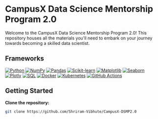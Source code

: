 # CampusX Data Science Mentorship Program 2.0

Welcome to the CampusX Data Science Mentorship Program 2.0! This repository houses all the materials you'll need to embark on your journey towards becoming a skilled data scientist. 

## Frameworks

[![Python](https://img.shields.io/badge/Python-3776AB?logo=python&logoColor=white)](https://www.python.org/)
[![NumPy](https://img.shields.io/badge/NumPy-1F425F?logo=numpy&logoColor=white)](https://numpy.org/)
[![Pandas](https://img.shields.io/badge/Pandas-15B01A?logo=pandas&logoColor=white)](https://pandas.pydata.org/)
[![Scikit-learn](https://img.shields.io/badge/Scikit-learn-008000?logo=scikit-learn&logoColor=white)](https://scikit-learn.org/stable/)
[![Matplotlib](https://img.shields.io/badge/Matplotlib-FFA07A?logo=matplotlib&logoColor=white)](https://matplotlib.org/)
[![Seaborn](https://img.shields.io/badge/Seaborn-8B4513?logo=seaborn&logoColor=white)](https://seaborn.pydata.org/)
[![Plotly](https://img.shields.io/badge/Plotly-4B4B4B?logo=plotly&logoColor=white)](https://plotly.com/)
[![SQL](https://img.shields.io/badge/SQL-307EC7?logo=sql&logoColor=white)](https://www.w3schools.com/sql/)
[![Docker](https://img.shields.io/badge/Docker-2496ED?logo=docker&logoColor=white)](https://www.docker.com/)
[![Kubernetes](https://img.shields.io/badge/Kubernetes-326CE5?logo=kubernetes&logoColor=white)](https://kubernetes.io/)
[![GitHub Actions](https://img.shields.io/badge/GitHub%20Actions-2088FF?logo=github&logoColor=white)](https://github.com/features/actions)

## Getting Started
**Clone the repository:** 
   ```bash
   git clone https://github.com/Shriram-Vibhute/CampusX-DSMP2.0
